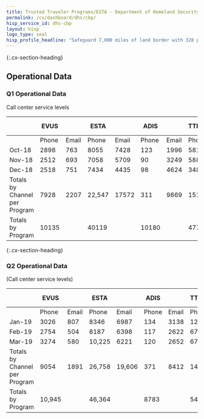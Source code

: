 ```yaml
---
title: Trusted Traveler Programs/ESTA - Department of Homeland Security - CX CAP Goal Dashboard
permalink: /cx/dashboard/dhs/cbp/
hisp_service_id: dhs-cbp
layout: hisp
logo_type: seal
hisp_profile_headline: "Safeguard 7,000 miles of land border with 328 ports of entry"
---
```


{:.cx-section-heading}
## Operational Data

### Q1 Operational Data

Call center service levels

|                               | EVUS  |       | ESTA   |       | ADIS  |       | TTP/Other |       | Imminent Travel | Totals |
|-------------------------------|-------|-------|--------|-------|-------|-------|-----------|-------|-----------------|--------|
|                               | Phone | Email | Phone  | Email | Phone | Email | Phone     | Email | Phone           |        |
| Oct-18                        | 2898  | 763   | 8055   | 7428  | 123   | 1996  | 5819      | 10449 | 360             | 37891  |
| Nov-18                        | 2512  | 693   | 7058   | 5709  | 90    | 3249  | 5884      | 9186  | 380             | 34761  |
| Dec-18                        | 2518  | 751   | 7434   | 4435  | 98    | 4624  | 3486      | 12904 | 647             | 36897  |
| Totals by Channel per Program | 7928  | 2207  | 22,547 | 17572 | 311   | 9869  | 15189     | 32539 | 1387            | 109549 |
| Totals by Program             | 10135 |       | 40119  |       | 10180 |       | 47728     |       | 1387            |        |

{:.cx-section-heading}
### Q2 Operational Data

(Call center service levels)

|                               | EVUS   |       | ESTA   |        | ADIS  |       | TTP/Other |       | Imminent Travel | Totals  |
|-------------------------------|--------|-------|--------|--------|-------|-------|-----------|-------|-----------------|---------|
|                               | Phone  | Email | Phone  | Email  | Phone | Email | Phone     | Email | Phone           |         |
| Jan-19                        | 3026   | 807   | 8346   | 6987   | 134   | 3138  | 1260      | 12406 | 644             | 36,748  |
| Feb-19                        | 2754   | 504   | 8187   | 6398   | 117   | 2622  | 6791      | 12569 | 614             | 40,556  |
| Mar-19                        | 3274   | 580   | 10,225 | 6221   | 120   | 2652  | 6779      | 14899 | 754             | 45,504  |
| Totals by Channel per Program | 9054   | 1891  | 26,758 | 19,606 | 371   | 8412  | 14830     | 39874 | 2012            | 122,808 |
| Totals by Program             | 10,945 |       | 46,364 |        | 8783  |       | 54,704    |       | 2012            |         |
